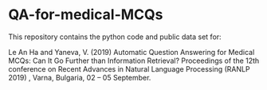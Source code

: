 # QA-for-medical-MCQs

This repository contains the python code and public data set for:

Le An Ha and Yaneva, V. (2019) Automatic Question Answering for Medical MCQs: Can It Go Further than Information Retrieval? Proceedings of the 12th conference on Recent Advances in Natural Language Processing (RANLP 2019) , Varna, Bulgaria, 02 – 05 September.
